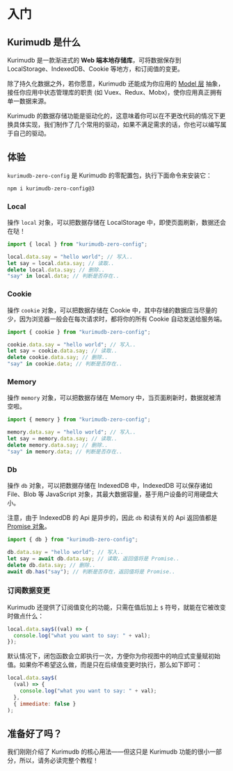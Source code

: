 # 入门

## Kurimudb 是什么

Kurimudb 是一款渐进式的 **Web 端本地存储库**，可将数据保存到 LocalStorage、IndexedDB、Cookie 等地方，和订阅值的变更。

除了持久化数据之外，若你愿意，Kurimudb 还能成为你应用的 [Model 层](https://en.wikipedia.org/wiki/Model%E2%80%93view%E2%80%93viewmodel#Components_of_MVVM_pattern) 抽象，接任你应用中状态管理库的职责 (如 Vuex、Redux、Mobx)，使你应用真正拥有单一数据来源。

Kurimudb 的数据存储功能是驱动化的，这意味着你可以在不更改代码的情况下更换具体实现，我们制作了几个常用的驱动，如果不满足需求的话，你也可以编写属于自己的驱动。

## 体验

`kurimudb-zero-config` 是 Kurimudb 的零配置包，执行下面命令来安装它：

```bash
npm i kurimudb-zero-config@3
```

### Local

操作 `local` 对象，可以把数据存储在 LocalStorage 中，即使页面刷新，数据还会在哒！

```js
import { local } from "kurimudb-zero-config";

local.data.say = "hello world"; // 写入..
let say = local.data.say; // 读取..
delete local.data.say; // 删除..
"say" in local.data; // 判断是否存在..
```

### Cookie

操作 `cookie` 对象，可以把数据存储在 Cookie 中，其中存储的数据应当尽量的少，因为浏览器一般会在每次请求时，都将你的所有 Cookie 自动发送给服务端。

```js
import { cookie } from "kurimudb-zero-config";

cookie.data.say = "hello world"; // 写入..
let say = cookie.data.say; // 读取..
delete cookie.data.say; // 删除..
"say" in cookie.data; // 判断是否存在..
```

### Memory

操作 `memory` 对象，可以把数据存储在 Memory 中，当页面刷新时，数据就被清空啦。

```js
import { memory } from "kurimudb-zero-config";

memory.data.say = "hello world"; // 写入..
let say = memory.data.say; // 读取..
delete memory.data.say; // 删除..
"say" in memory.data; // 判断是否存在..
```

### Db

操作 `db` 对象，可以把数据存储在 IndexedDB 中，IndexedDB 可以保存诸如 File、Blob 等 JavaScript 对象，其最大数据容量，基于用户设备的可用硬盘大小。

注意，由于 IndexedDB 的 Api 是异步的，因此 `db` 和读有关的 Api 返回值都是 [Promise 对象](https://developer.mozilla.org/docs/Web/JavaScript/Reference/Global_Objects/Promise)。

```js
import { db } from "kurimudb-zero-config";

db.data.say = "hello world"; // 写入..
let say = await db.data.say; // 读取，返回值将是 Promise..
delete db.data.say; // 删除..
await db.has("say"); // 判断是否存在，返回值将是 Promise..
```

### 订阅数据变更

Kurimudb 还提供了订阅值变化的功能，只需在值后加上 `$` 符号，就能在它被改变时做点什么：

```js
local.data.say$((val) => {
  console.log("what you want to say: " + val);
});
```

默认情况下，闭包函数会立即执行一次，方便你为你视图中的响应式变量赋初始值。如果你不希望这么做，而是只在后续值变更时执行，那么如下即可：

```js {5}
local.data.say$(
  (val) => {
    console.log("what you want to say: " + val);
  },
  { immediate: false }
);
```

## 准备好了吗？

我们刚刚介绍了 Kurimudb 的核心用法——但这只是 Kurimudb 功能的很小一部分，所以，请务必读完整个教程！
